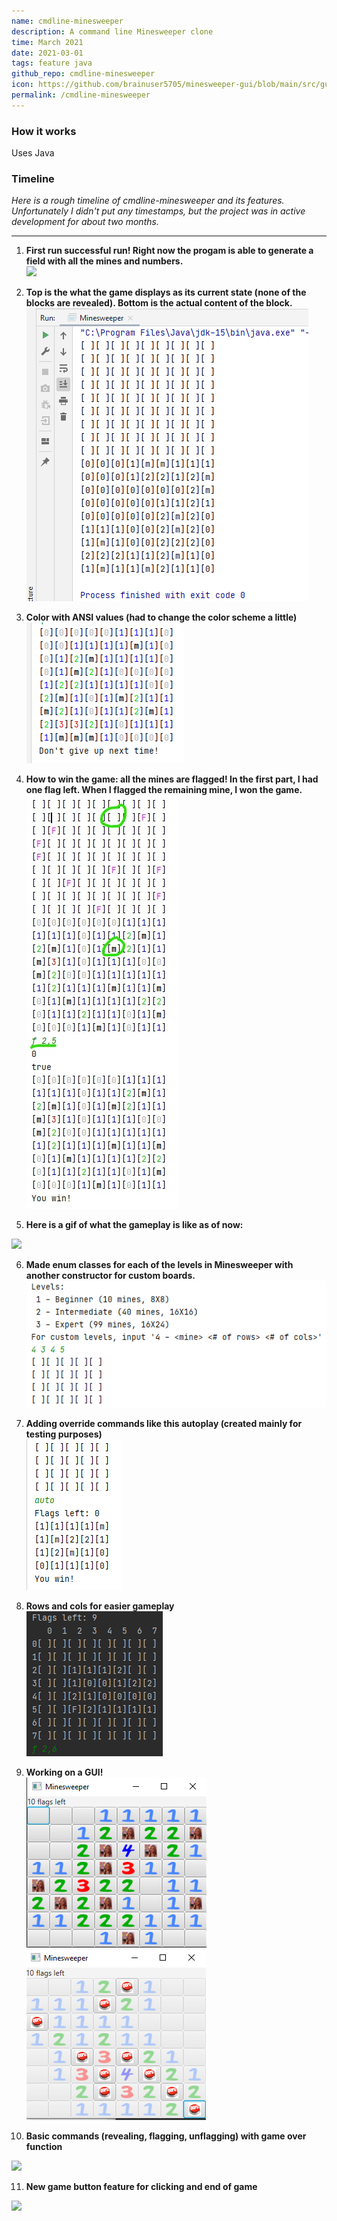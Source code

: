 ```yaml
---
name: cmdline-minesweeper
description: A command line Minesweeper clone
time: March 2021
date: 2021-03-01
tags: feature java
github_repo: cmdline-minesweeper
icon: https://github.com/brainuser5705/minesweeper-gui/blob/main/src/gui/resources/mine.png?raw=true
permalink: /cmdline-minesweeper
---
```


### How it works

Uses Java

### Timeline

*Here is a rough timeline of cmdline-minesweeper and its features. Unfortunately I didn't put any timestamps, but the project was in active development for about two months.*

----

1. **First run successful run! Right now the progam is able to generate a field with all the mines and numbers.**  
![](/assests/images/cmdline_minesweeper_images/first-run.png)  

2. **Top is the what the game displays as its current state (none of the blocks are revealed). Bottom is the actual content of the block.**  
![](/assets/images/cmdline_minesweeper_images/second-run.png)  

3. **Color with ANSI values (had to change the color scheme a little)**  
![](/assets/images/cmdline_minesweeper_images/color.png)  

4. **How to win the game: all the mines are flagged! In the first part, I had one flag left. When I flagged the remaining mine, I won the game.**  
![](/assets/images/cmdline_minesweeper_images/flag-all-mines.jpg)  

5. **Here is a gif of what the gameplay is like as of now:**  
<img src="/assets/images/cmdline_minesweeper_images/v0-gameplay.gif" height="500px"> 

6. **Made enum classes for each of the levels in Minesweeper with another constructor for custom boards.**  
![](/assets/images/cmdline_minesweeper_images/enum-levels.png)  

7. **Adding override commands like this autoplay (created mainly for testing purposes)**  
![](/assets/images/cmdline_minesweeper_images/auto-command.png)  

8. **Rows and cols for easier gameplay**  
![](/assets/images/cmdline_minesweeper_images/rows-and-cols.png)  

9. **Working on a GUI!**  
![](/assets/images/cmdline_minesweeper_images/gui_v1.png)  
![](/assets/images/cmdline_minesweeper_images/flagging.png)

10. **Basic commands (revealing, flagging, unflagging) with game over function** 
<img src="/assets/images/cmdline_minesweeper_images/gui_gameplay.gif" height="500px"> 

11. **New game button feature for clicking and end of game**  
<img src="/assets/images/cmdline_minesweeper_images/newgamebutton_feature.gif" height="500px"> 
